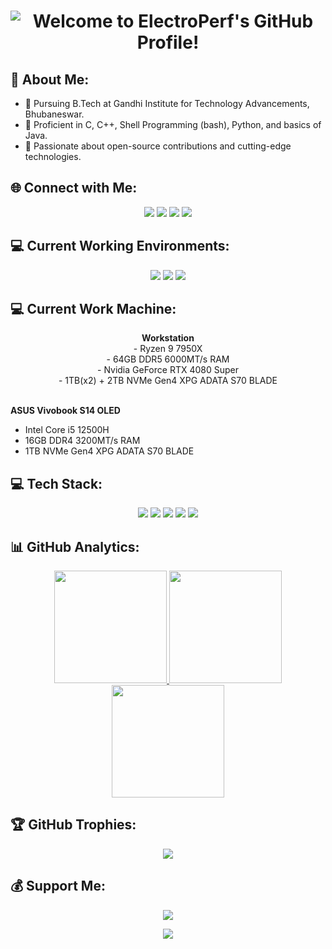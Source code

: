 <h1 align="center">
  <img src="https://readme-typing-svg.herokuapp.com?font=Orbitron&color=%2336BCF7&size=30&center=true&vCenter=true&width=500&height=60&lines=Welcome+to+ElectroPerf's+GitHub+Profile!+%F0%9F%91%8B" alt="Welcome to ElectroPerf's GitHub Profile!">
</h1>

## 💫 About Me:
- 🌱 Pursuing B.Tech at Gandhi Institute for Technology Advancements, Bhubaneswar.
- 👀 Proficient in C, C++, Shell Programming (bash), Python, and basics of Java.
- 🚀 Passionate about open-source contributions and cutting-edge technologies.

## 🌐 Connect with Me:
<p align="center">
  <a href="https://instagram.com/kunmun.19"><img src="https://img.shields.io/badge/Instagram-%23E4405F.svg?logo=Instagram&logoColor=white"/></a>
  <a href="https://linkedin.com/in/electroperf"><img src="https://img.shields.io/badge/LinkedIn-%230077B5.svg?logo=LinkedIn&logoColor=white"/></a>
  <a href="https://t.me/kunmun36"><img src="https://img.shields.io/badge/Telegram-%232CA5E0.svg?logo=telegram&logoColor=white"/></a>
  <a href="https://github.com/ElectroPerf"><img src="https://img.shields.io/badge/GitHub-%2312100E.svg?logo=github&logoColor=white"/></a>
</p>

## 💻 Current Working Environments:
<p align="center">
  <a href="https://www.microsoft.com/en-in/software-download/windows11"><img src="https://img.shields.io/static/v1?style=for-the-badge&message=Windows+11&color=0078D4&logo=Windows+11&logoColor=FFFFFF&label="/></a>
  <a href="https://archlinux.org"><img src="https://img.shields.io/static/v1?style=for-the-badge&message=Arch+Linux&color=1793D1&logo=Arch+Linux&logoColor=FFFFFF&label="/></a>
  <a href="https://android.com/"><img src="https://img.shields.io/static/v1?style=for-the-badge&message=Android&color=222222&logo=Android&logoColor=3DDC84&label="/></a>
</p>

## 💻 Current Work Machine:
<p align="center">
  <strong>Workstation</strong><br>
  - Ryzen 9 7950X<br>
  - 64GB DDR5 6000MT/s RAM<br>
  - Nvidia GeForce RTX 4080 Super<br>
  - 1TB(x2) + 2TB NVMe Gen4 XPG ADATA S70 BLADE<br><br>
  
  <strong>ASUS Vivobook S14 OLED</strong><br>
  - Intel Core i5 12500H<br>
  - 16GB DDR4 3200MT/s RAM<br>
  - 1TB NVMe Gen4 XPG ADATA S70 BLADE<br>
</p>

## 💻 Tech Stack:
<p align="center">
  <img src="https://img.shields.io/badge/c-%2300599C.svg?style=for-the-badge&logo=c&logoColor=white"/>
  <img src="https://img.shields.io/badge/c++-%2300599C.svg?style=for-the-badge&logo=c%2B%2B&logoColor=white"/>
  <img src="https://img.shields.io/badge/python-%2314354C.svg?style=for-the-badge&logo=python&logoColor=white"/>
  <img src="https://img.shields.io/badge/java-%23ED8B00.svg?style=for-the-badge&logo=java&logoColor=white"/>
  <img src="https://img.shields.io/badge/shell_script-%2312100E.svg?style=for-the-badge&logo=gnu-bash&logoColor=white"/>
</p>

## 📊 GitHub Analytics:
<p align="center">
  <a href="https://github.com/ElectroPerf">
    <img height="180em" src="https://github-readme-stats-eight-theta.vercel.app/api?username=ElectroPerf&show_icons=true&theme=nightowl&hide_border=true&include_all_commits=true&count_private=true"/>
    <img height="180em" src="https://github-readme-streak-stats.herokuapp.com/?user=ElectroPerf&theme=nightowl&hide_border=true"/>
    <img height="180em" src="https://github-readme-stats-eight-theta.vercel.app/api/top-langs/?username=ElectroPerf&layout=compact&langs_count=8&theme=nightowl&hide_border=true"/>
  </a>
</p>

## 🏆 GitHub Trophies:
<p align="center">
  <img src="https://github-profile-trophy.vercel.app/?username=ElectroPerf&theme=tokyonight&no-frame=true&no-bg=false&margin-w=4"/>
</p>

## 💰 Support Me:
<p align="center">
  <a href="https://paypal.me/kunmun36"><img src="https://img.shields.io/badge/PayPal-00457C?style=for-the-badge&logo=paypal&logoColor=white"/></a>
</p>

<p align="center">
  <img src="https://visitcount.itsvg.in/api?id=ElectroPerf&icon=8&color=0"/>
</p>
